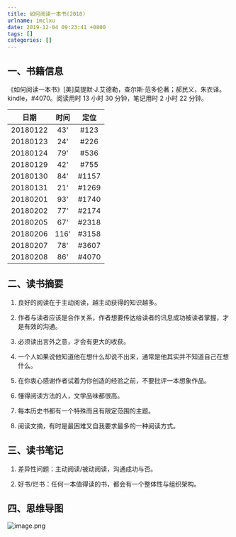 ```yaml
---
title: 如何阅读一本书(2018)
urlname: imclxu
date: 2019-12-04 09:23:41 +0800
tags: []
categories: []
---
```


## 一、书籍信息

《如何阅读一本书》[美]莫提默·J.艾德勒，查尔斯·范多伦著；郝民义，朱衣译。kindle，#4070。阅读用时 13 小时 30 分钟，笔记用时 2 小时 22 分钟。

|   日期   | 时间 | 定位  |
| :------: | :--: | :---: |
| 20180122 | 43'  | #123  |
| 20180123 | 24'  | #226  |
| 20180124 | 79'  | #536  |
| 20180129 | 42'  | #755  |
| 20180130 | 84'  | #1157 |
| 20180131 | 21'  | #1269 |
| 20180201 | 93'  | #1740 |
| 20180202 | 77'  | #2174 |
| 20180205 | 67'  | #2318 |
| 20180206 | 116' | #3158 |
| 20180207 | 78'  | #3607 |
| 20180208 | 86'  | #4070 |

## 二、读书摘要

1. 良好的阅读在于主动阅读，越主动获得的知识越多。

1. 作者与读者应该是合作关系，作者想要传达给读者的讯息成功被读者掌握，才是有效的沟通。

1. 必须读出言外之意，才会有更大的收获。

1. 一个人如果说他知道他在想什么却说不出来，通常是他其实并不知道自己在想什么。

1. 在你衷心感谢作者试着为你创造的经验之前，不要批评一本想象作品。

1. 懂得阅读方法的人，文学品味都很高。

1. 每本历史书都有一个特殊而且有限定范围的主题。

1. 阅读文摘，有时是最困难又自我要求最多的一种阅读方式。

## 三、读书笔记

1. 差异性问题：主动阅读/被动阅读，沟通成功与否。

1. 好书/烂书：任何一本值得读的书，都会有一个整体性与组织架构。

## 四、思维导图

![image.png](https://cdn.nlark.com/yuque/0/2019/png/84971/1575422695453-629b0598-b283-464a-a816-f068dbaac3e5.png#align=left&display=inline&height=566&margin=%5Bobject%20Object%5D&name=image.png&originHeight=1131&originWidth=1649&size=210082&status=done&style=none&width=824.5)
